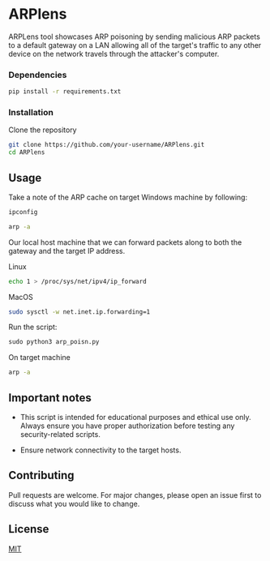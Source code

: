 # ARPlens

ARPLens tool showcases ARP poisoning by sending malicious ARP packets to a default gateway on a LAN allowing all of the target's traffic to any other device on the network travels through the attacker's computer. 


### Dependencies

```bash
pip install -r requirements.txt
```


### Installation


Clone the repository

```bash
git clone https://github.com/your-username/ARPlens.git
cd ARPlens
```





## Usage

Take a note of the ARP cache on target Windows machine by following:

```bash
ipconfig
```


```bash
arp -a
```

Our local host machine that we can forward packets along to both the gateway and the target IP address. 

Linux

```bash
echo 1 > /proc/sys/net/ipv4/ip_forward
```

MacOS

```bash
sudo sysctl -w net.inet.ip.forwarding=1
```

Run the script:

```python
sudo python3 arp_poisn.py
```


On target machine


```bash
arp -a
```

## Important notes

- This script is intended for educational purposes and ethical use only. Always ensure you have proper authorization before testing any security-related scripts.

- Ensure network connectivity to the target hosts.

## Contributing

Pull requests are welcome. For major changes, please open an issue first to discuss what you would like to change.


## License

[MIT](https://choosealicense.com/licenses/mit/)